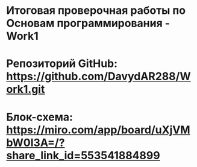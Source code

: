# Итоговая проверочная работы по Основам программирования - Work1
#
# Репозиторий GitHub: https://github.com/DavydAR288/Work1.git
# Блок-схема: https://miro.com/app/board/uXjVMbW0I3A=/?share_link_id=553541884899
#
# 
#
#
#
#
#
#
#
#
#